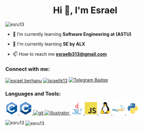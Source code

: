 <h1 align="center">Hi 👋, I'm Esrael</h1>
<p align="left"> <img src="https://komarev.com/ghpvc/?username=esru13&label=Profile%20views&color=0e75b6&style=flat" alt="esru13" /> </p>

- 🏫 I’m currently learning **Software Engineering at (ASTU)**

- 🌱 I'm currently learning **SE by ALX**

- 📫 How to reach me **esraelb313@gmail.com**

<h3 align="left">Connect with me:</h3>
<p align="left">
<a href="https://www.linkedin.com/in/esrael-berhanu-360ba6248/" target="blank"><img align="center" src="https://raw.githubusercontent.com/rahuldkjain/github-profile-readme-generator/master/src/images/icons/Social/linked-in-alt.svg" alt="esrael berhanu" height="30" width="40" /></a>
<a href="https://instagram.com/israelik13" target="blank"><img align="center" src="https://raw.githubusercontent.com/rahuldkjain/github-profile-readme-generator/master/src/images/icons/Social/instagram.svg" alt="israelik13" height="30" width="40" /></a>
  <a href="https://t.me/Isru13">
    <img src="https://patrolavia.github.io/telegram-badge/chat.png" alt="Telegram Badge">
  </a>
</p>

<h3 align="left">Languages and Tools:</h3>
<p align="left"> <a href="https://www.cprogramming.com/" target="_blank" rel="noreferrer"> <img src="https://raw.githubusercontent.com/devicons/devicon/master/icons/c/c-original.svg" alt="c" width="40" height="40"/> </a> <a href="https://www.w3schools.com/cpp/" target="_blank" rel="noreferrer"> <img src="https://raw.githubusercontent.com/devicons/devicon/master/icons/cplusplus/cplusplus-original.svg" alt="cplusplus" width="40" height="40"/> </a> <a href="https://git-scm.com/" target="_blank" rel="noreferrer"> <img src="https://www.vectorlogo.zone/logos/git-scm/git-scm-icon.svg" alt="git" width="40" height="40"/> </a> <a href="https://www.adobe.com/in/products/illustrator.html" target="_blank" rel="noreferrer"> <img src="https://www.vectorlogo.zone/logos/adobe_illustrator/adobe_illustrator-icon.svg" alt="illustrator" width="40" height="40"/> </a> <a href="https://www.java.com" target="_blank" rel="noreferrer"> <img src="https://raw.githubusercontent.com/devicons/devicon/master/icons/java/java-original.svg" alt="java" width="40" height="40"/> </a> <a href="https://developer.mozilla.org/en-US/docs/Web/JavaScript" target="_blank" rel="noreferrer"> <img src="https://raw.githubusercontent.com/devicons/devicon/master/icons/javascript/javascript-original.svg" alt="javascript" width="40" height="40"/> </a> <a href="https://www.linux.org/" target="_blank" rel="noreferrer"> <img src="https://raw.githubusercontent.com/devicons/devicon/master/icons/linux/linux-original.svg" alt="linux" width="40" height="40"/> </a> <a href="https://www.mysql.com/" target="_blank" rel="noreferrer"> <img src="https://raw.githubusercontent.com/devicons/devicon/master/icons/mysql/mysql-original-wordmark.svg" alt="mysql" width="40" height="40"/> </a> <a href="https://www.python.org" target="_blank" rel="noreferrer"> <img src="https://raw.githubusercontent.com/devicons/devicon/master/icons/python/python-original.svg" alt="python" width="40" height="40"/> </a> </p>

<p><img align="left" src="https://github-readme-stats.vercel.app/api/top-langs?username=esru13&show_icons=true&locale=en&layout=compact" alt="esru13" /></p>

<p>&nbsp;<img align="center" src="https://github-readme-stats.vercel.app/api?username=esru13&show_icons=true&locale=en" alt="esru13" /></p>

